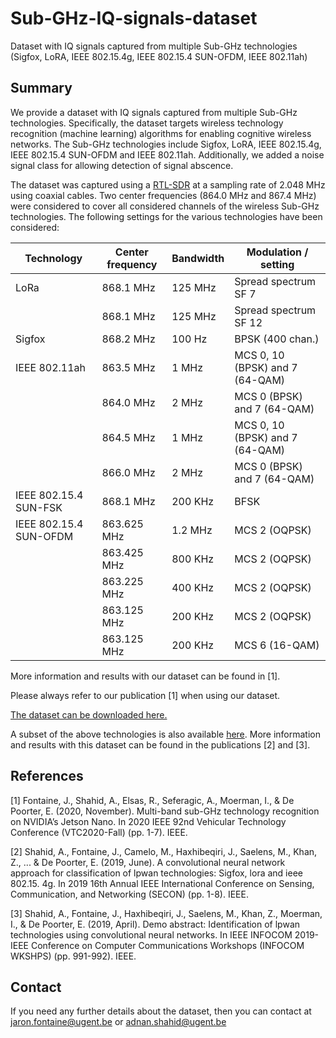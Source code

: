 # Sub-GHz-IQ-signals-dataset
Dataset with IQ signals captured from multiple Sub-GHz technologies (Sigfox, LoRA, IEEE 802.15.4g, IEEE 802.15.4 SUN-OFDM, IEEE 802.11ah)


## Summary

We provide a dataset with IQ signals captured from multiple Sub-GHz technologies. Specifically, the dataset targets wireless technology recognition (machine learning) algorithms for enabling cognitive wireless networks. The Sub-GHz technologies include Sigfox, LoRA, IEEE 802.15.4g, IEEE 802.15.4 SUN-OFDM and IEEE 802.11ah. Additionally, we added a noise signal class for allowing detection of signal abscence.  

The dataset was captured using a [RTL-SDR](https://www.rtl-sdr.com/) at a sampling rate of 2.048 MHz using coaxial cables. Two center frequencies (864.0 MHz and 867.4 MHz) were considered to cover all considered channels of the wireless Sub-GHz technologies. The following settings for the various technologies have been considered:

| Technology             | Center frequency    | Bandwidth | Modulation / setting                  | 
| --------               | --------            | --------  | --------                              |
| LoRa                   | 868.1 MHz           | 125 MHz   | Spread spectrum SF 7                  |
|                        | 868.1 MHz           | 125 MHz   | Spread spectrum SF 12                 |
| Sigfox                 | 868.2 MHz           | 100 Hz    | BPSK (400 chan.)                      |
| IEEE 802.11ah          | 863.5 MHz           | 1 MHz     | MCS 0, 10 (BPSK) and 7 (64-QAM)       |
|                        | 864.0 MHz           | 2 MHz     | MCS 0 (BPSK) and 7 (64-QAM)           |
|                        | 864.5 MHz           | 1 MHz     | MCS 0, 10 (BPSK) and 7 (64-QAM)       |
|                        | 866.0 MHz           | 2 MHz     | MCS 0 (BPSK) and 7 (64-QAM)           |
| IEEE 802.15.4 SUN-FSK  | 868.1 MHz           | 200 KHz   | BFSK                                  |
| IEEE 802.15.4 SUN-OFDM | 863.625 MHz         | 1.2 MHz   | MCS 2 (OQPSK)                         |
|                        | 863.425 MHz         | 800 KHz   | MCS 2 (OQPSK)                         |
|                        | 863.225 MHz         | 400 KHz   | MCS 2 (OQPSK)                         |
|                        | 863.125 MHz         | 200 KHz   | MCS 2 (OQPSK)                         |
|                        | 863.125 MHz         | 200 KHz   | MCS 6 (16-QAM)                        |

More information and results with our dataset can be found in [1].

Please always refer to our publication [1] when using our dataset.

[The dataset can be downloaded here.](https://cloud.ilabt.imec.be/index.php/s/bqXtdp9QsfXLbb3)

A subset of the above technologies is also available [here](https://drive.google.com/drive/u/1/folders/1lggEuJpGReQ3xnefS6WF316_xQrU5siz). More information and results with this dataset can be found in the publications [2] and [3].

## References
[1] Fontaine, J., Shahid, A., Elsas, R., Seferagic, A., Moerman, I., & De Poorter, E. (2020, November). Multi-band sub-GHz technology recognition on NVIDIA’s Jetson Nano. In 2020 IEEE 92nd Vehicular Technology Conference (VTC2020-Fall) (pp. 1-7). IEEE.

[2] Shahid, A., Fontaine, J., Camelo, M., Haxhibeqiri, J., Saelens, M., Khan, Z., ... & De Poorter, E. (2019, June). A convolutional neural network approach for classification of lpwan technologies: Sigfox, lora and ieee 802.15. 4g. In 2019 16th Annual IEEE International Conference on Sensing, Communication, and Networking (SECON) (pp. 1-8). IEEE.

[3] Shahid, A., Fontaine, J., Haxhibeqiri, J., Saelens, M., Khan, Z., Moerman, I., & De Poorter, E. (2019, April). Demo abstract: Identification of lpwan technologies using convolutional neural networks. In IEEE INFOCOM 2019-IEEE Conference on Computer Communications Workshops (INFOCOM WKSHPS) (pp. 991-992). IEEE.

## Contact
If you need any further details about the dataset, then you can contact at jaron.fontaine@ugent.be or adnan.shahid@ugent.be

